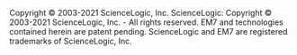 Copyright © 2003-2021 ScienceLogic, Inc.
ScienceLogic: Copyright © 2003-2021 ScienceLogic, Inc. - All rights reserved. EM7 and technologies contained herein are patent pending. ScienceLogic and EM7 are registered trademarks of ScienceLogic, Inc.
